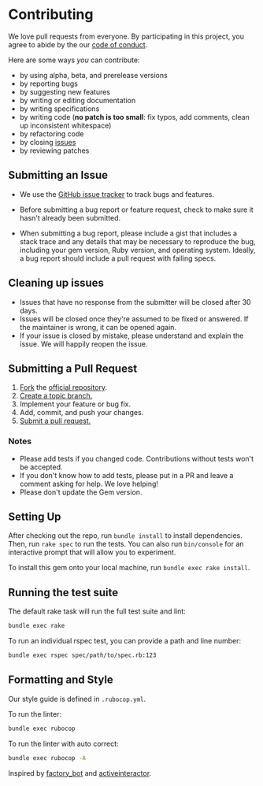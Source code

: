 # Contributing

We love pull requests from everyone. By participating in this project,
you agree to abide by the our [code of conduct](code_of_conduct).

Here are some ways *you* can contribute:

* by using alpha, beta, and prerelease versions
* by reporting bugs
* by suggesting new features
* by writing or editing documentation
* by writing specifications
* by writing code (**no patch is too small**: fix typos, add comments, clean up inconsistent whitespace)
* by refactoring code
* by closing [issues]
* by reviewing patches

## Submitting an Issue

* We use the [GitHub issue tracker][issues] to track bugs and features.
* Before submitting a bug report or feature request, check to make sure it hasn't
  already been submitted.
  
* When submitting a bug report, please include a gist that includes a
  stack trace and any details that may be necessary to reproduce the
  bug, including your gem version, Ruby version, and operating system.
  Ideally, a bug report should include a pull request with failing
  specs.

## Cleaning up issues

* Issues that have no response from the submitter will be closed after
  30 days.
* Issues will be closed once they're assumed to be fixed or
  answered. If the maintainer is wrong, it can be opened again.
* If your issue is closed by mistake, please understand and explain the issue.
  We will happily reopen the issue.

## Submitting a Pull Request

1. [Fork][fork] the [official repository][repo].
1. [Create a topic branch.][branch]
1. Implement your feature or bug fix.
1. Add, commit, and push your changes.
1. [Submit a pull request.][pr]

### Notes

* Please add tests if you changed code. Contributions without tests
  won't be accepted.
* If you don't know how to add tests, please put in a PR and leave a
  comment asking for help. We love helping!
* Please don't update the Gem version.

## Setting Up

After checking out the repo, run `bundle install` to install
dependencies. Then, run `rake spec` to run the tests.  You can also
run `bin/console` for an interactive prompt that will allow you to
experiment.

To install this gem onto your local machine, run `bundle exec rake
install`.

## Running the test suite

The default rake task will run the full test suite and lint:

```sh
bundle exec rake
```

To run an individual rspec test, you can provide a path and line number:

```sh
bundle exec rspec spec/path/to/spec.rb:123
```

## Formatting and Style

Our style guide is defined in `.rubocop.yml`.

To run the linter:

```sh
bundle exec rubocop
```

To run the linter with auto correct:

```sh
bundle exec rubocop -A
```

Inspired by [factory_bot] and [activeinteractor].

[code_of_conduct]: CODE-OF-CONDUCT.md
[repo]: https://github.com/catawiki/devicecheck-ruby/tree/main
[issues]: https://github.com/catawiki/devicecheck-ruby/issues
[fork]: https://help.github.com/articles/fork-a-repo/
[branch]: https://help.github.com/articles/creating-and-deleting-branches-within-your-repository/
[pr]: https://help.github.com/articles/using-pull-requests/
[gist]: https://gist.github.com/
[factory_bot]: https://github.com/thoughtbot/factory_bot/blob/master/CONTRIBUTING.md
[activeinteractor]: https://github.com/aaronmallen/activeinteractor/tree/main/CONTRIBUTING.md
